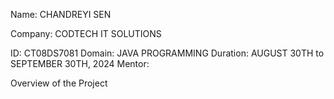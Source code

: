 Name: CHANDREYI SEN

Company: CODTECH IT SOLUTIONS

ID: CT08DS7081
Domain: JAVA PROGRAMMING
Duration: AUGUST 30TH to SEPTEMBER 30TH, 2024
Mentor: 

Overview of the Project
